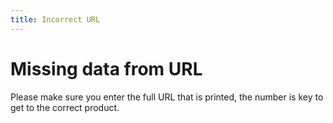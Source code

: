 ```yaml
---
title: Incorrect URL
---
```

# Missing data from URL
  
  
Please make sure you enter the full URL that is printed, the number is key to get to the correct product.
